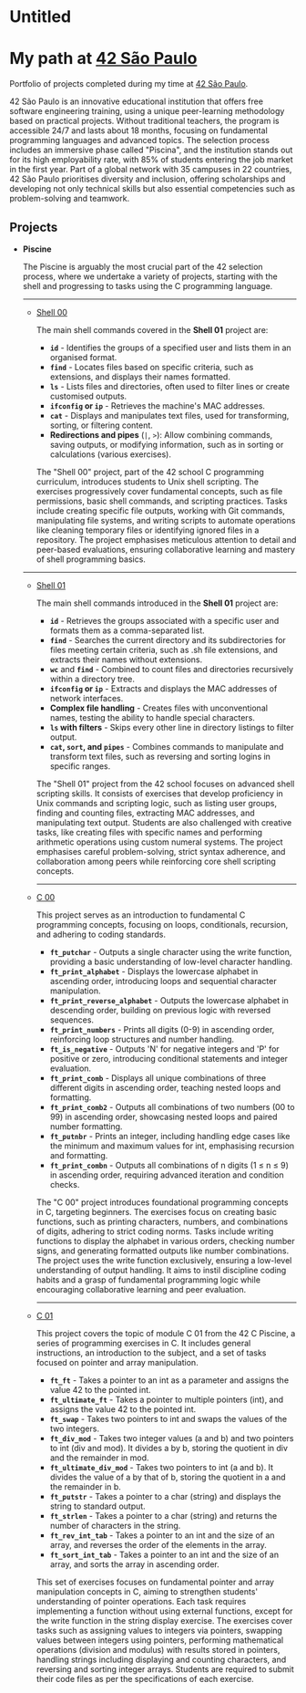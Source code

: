 # Untitled

# **My path at [42 São Paulo](https://www.42sp.org.br/)**

Portfolio of projects completed during my time at [42 São Paulo](https://www.42sp.org.br/).

42 São Paulo is an innovative educational institution that offers free software engineering training, using a unique peer-learning methodology based on practical projects. Without traditional teachers, the program is accessible 24/7 and lasts about 18 months, focusing on fundamental programming languages and advanced topics. The selection process includes an immersive phase called "Piscina", and the institution stands out for its high employability rate, with 85% of students entering the job market in the first year. Part of a global network with 35 campuses in 22 countries, 42 São Paulo prioritises diversity and inclusion, offering scholarships and developing not only technical skills but also essential competencies such as problem-solving and teamwork.

## **Projects**

- **Piscine**
    
    The Piscine is arguably the most crucial part of the 42 selection process, where we undertake a variety of projects, starting with the shell and progressing to tasks using the C programming language.
    
    ---
    
    - [Shell 00](https://github.com/vinislima/42sp_piscine_shell00)
        
        The main shell commands covered in the **Shell 01** project are:
        
        - **`id`** - Identifies the groups of a specified user and lists them in an organised format.
        - **`find`** - Locates files based on specific criteria, such as extensions, and displays their names formatted.
        - **`ls`** - Lists files and directories, often used to filter lines or create customised outputs.
        - **`ifconfig` or `ip`** - Retrieves the machine's MAC addresses.
        - **`cat`** - Displays and manipulates text files, used for transforming, sorting, or filtering content.
        - **Redirections and pipes** (`|`, `>`): Allow combining commands, saving outputs, or modifying information, such as in sorting or calculations (various exercises).
        
        The "Shell 00" project, part of the 42 school C programming curriculum, introduces students to Unix shell scripting. The exercises progressively cover fundamental concepts, such as file permissions, basic shell commands, and scripting practices. Tasks include creating specific file outputs, working with Git commands, manipulating file systems, and writing scripts to automate operations like cleaning temporary files or identifying ignored files in a repository. The project emphasises meticulous attention to detail and peer-based evaluations, ensuring collaborative learning and mastery of shell programming basics.
        
    
    ---
    
    - [Shell 01](https://github.com/vinislima/42sp_piscine_shell01)
        
        The main shell commands introduced in the **Shell 01** project are:
        
        - **`id`** - Retrieves the groups associated with a specific user and formats them as a comma-separated list.
        - **`find`** - Searches the current directory and its subdirectories for files meeting certain criteria, such as .sh file extensions, and extracts their names without extensions.
        - **`wc`** and **`find`** - Combined to count files and directories recursively within a directory tree.
        - **`ifconfig` or `ip`** - Extracts and displays the MAC addresses of network interfaces.
        - **Complex file handling** - Creates files with unconventional names, testing the ability to handle special characters.
        - **`ls` with filters** - Skips every other line in directory listings to filter output.
        - **`cat`, `sort`, and `pipes`** - Combines commands to manipulate and transform text files, such as reversing and sorting logins in specific ranges.
        
        The "Shell 01" project from the 42 school focuses on advanced shell scripting skills. It consists of exercises that develop proficiency in Unix commands and scripting logic, such as listing user groups, finding and counting files, extracting MAC addresses, and manipulating text output. Students are also challenged with creative tasks, like creating files with specific names and performing arithmetic operations using custom numeral systems. The project emphasises careful problem-solving, strict syntax adherence, and collaboration among peers while reinforcing core shell scripting concepts.
        
        ---
        
    - [C 00](https://github.com/vinislima/42sp_piscine_c00)
        
        This project serves as an introduction to fundamental C programming concepts, focusing on loops, conditionals, recursion, and adhering to coding standards.
        
        - **`ft_putchar`** - Outputs a single character using the write function, providing a basic understanding of low-level character handling.
        - **`ft_print_alphabet`** - Displays the lowercase alphabet in ascending order, introducing loops and sequential character manipulation.
        - **`ft_print_reverse_alphabet`** - Outputs the lowercase alphabet in descending order, building on previous logic with reversed sequences.
        - **`ft_print_numbers`** - Prints all digits (0-9) in ascending order, reinforcing loop structures and number handling.
        - **`ft_is_negative`** - Outputs 'N' for negative integers and 'P' for positive or zero, introducing conditional statements and integer evaluation.
        - **`ft_print_comb`** - Displays all unique combinations of three different digits in ascending order, teaching nested loops and formatting.
        - **`ft_print_comb2`** - Outputs all combinations of two numbers (00 to 99) in ascending order, showcasing nested loops and paired number formatting.
        - **`ft_putnbr`** - Prints an integer, including handling edge cases like the minimum and maximum values for int, emphasising recursion and formatting.
        - **`ft_print_combn`** - Outputs all combinations of n digits (1 ≤ n ≤ 9) in ascending order, requiring advanced iteration and condition checks.
        
        The "C 00" project introduces foundational programming concepts in C, targeting beginners. The exercises focus on creating basic functions, such as printing characters, numbers, and combinations of digits, adhering to strict coding norms. Tasks include writing functions to display the alphabet in various orders, checking number signs, and generating formatted outputs like number combinations. The project uses the write function exclusively, ensuring a low-level understanding of output handling. It aims to instil discipline coding habits and a grasp of fundamental programming logic while encouraging collaborative learning and peer evaluation.
        
        ---
        
    - [C 01](https://github.com/vinislima/42sp_piscine_c01)
        
        This project covers the topic of module C 01 from the 42 C Piscine, a series of programming exercises in C. It includes general instructions, an introduction to the subject, and a set of tasks focused on pointer and array manipulation.
        
        - **`ft_ft`** - Takes a pointer to an int as a parameter and assigns the value 42 to the pointed int.
        - **`ft_ultimate_ft`** - Takes a pointer to multiple pointers (int), and assigns the value 42 to the pointed int.
        - **`ft_swap`** - Takes two pointers to int and swaps the values of the two integers.
        - **`ft_div_mod`** - Takes two integer values (a and b) and two pointers to int (div and mod). It divides a by b, storing the quotient in div and the remainder in mod.
        - **`ft_ultimate_div_mod`** - Takes two pointers to int (a and b). It divides the value of a by that of b, storing the quotient in a and the remainder in b.
        - **`ft_putstr`** - Takes a pointer to a char (string) and displays the string to standard output.
        - **`ft_strlen`** - Takes a pointer to a char (string) and returns the number of characters in the string.
        - **`ft_rev_int_tab`** - Takes a pointer to an int and the size of an array, and reverses the order of the elements in the array.
        - **`ft_sort_int_tab`** - Takes a pointer to an int and the size of an array, and sorts the array in ascending order.
        
        This set of exercises focuses on fundamental pointer and array manipulation concepts in C, aiming to strengthen students' understanding of pointer operations. Each task requires implementing a function without using external functions, except for the write function in the string display exercise. The exercises cover tasks such as assigning values to integers via pointers, swapping values between integers using pointers, performing mathematical operations (division and modulus) with results stored in pointers, handling strings including displaying and counting characters, and reversing and sorting integer arrays. Students are required to submit their code files as per the specifications of each exercise.